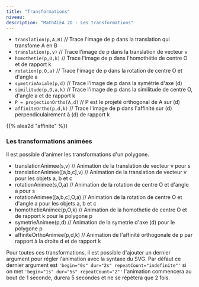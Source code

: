 ```yaml
---
title: "Transformations"
niveau:
description: "MathALEA 2D - Les transformations"
---
```




<!-- {{% alea2d "polygones"  %}} -->

<div class="ui hidden divider"></div>
<div class="ui hidden divider"></div>


* `translation(p,A,B)` // Trace l'image de p dans la translation qui transfome A en B
* `translation(p,v)` // Trace l'image de p dans la translation de vecteur v
* `homothetie(p,O,k)` // Trace l'image de p dans l'homothétie de centre O et de rapport k
* `rotation(p,O,a)` // Trace l'image de p dans la rotation de centre O et d'angle a
* `symetrieAxiale(p,d)` // Trace l'image de p dans la symétrie d'axe (d)
* `similitude(p,O,a,k)` // Trace l'image de p dans la similitude de centre O, d'angle a et de rapport k
* `P = projectionOrtho(A,d)` // P est le projeté orthogonal de A sur (d)
* `affiniteOrtho(p,d,k)` // Trace l'image de p dans l'affinité sur (d) perpendiculairement à (d) de rapport k

<div class="ui hidden divider"></div>
<div class="ui hidden divider"></div>

{{% alea2d "affinite"  %}}

<h3 class="ui horizontal divider header">Les transformations animées</h3>

<div class="ui hidden divider"></div>
<div class="ui hidden divider"></div>

Il est possible d'animer les transformations d'un polygone.

* translationAnimee(s,v) // Animation de la translation de vecteur v pour s
* translationAnimee([a,b,c],v) // Animation de la translation de vecteur v pour les objets a, b et c
* rotationAnimee(s,O,a) // Animation de la rotation de centre O et d'angle a pour s
* rotationAnimee([a,b,c],O,a) // Animation de la rotation de centre O et d'angle a pour les objets a, b et c
* homothetieAnimee(p,O,k) // Animation de la homothetie de centre O et de rapport k pour le polygone p
* symetrieAnimee(p,d) // Animation de la symetrie d'axe (d) pour le polygone p
* affiniteOrthoAnimee(p,d,k) // Animation de l'affinité orthogonale de p par rapport à la droite d et de rapport k


Pour toutes ces transformations, il est possible d'ajouter un dernier argument pour régler l'animation avec la syntaxe du SVG. Par défaut ce dernier argument est `'begin="0s" dur="2s" repeatCount="indefinite"'` si on met `'begin="1s" dur="5s" repeatCount="2"'` l'animation commencera au bout de 1 seconde, durera 5 secondes et ne se répètera que 2 fois. 